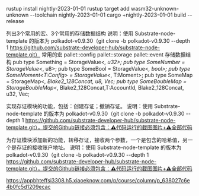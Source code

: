 rustup install nightly-2023-01-01
rustup target add wasm32-unknown-unknown --toolchain nightly-2023-01-01
cargo +nightly-2023-01-01 build --release


列出3个常用的宏、3个常用的存储数据结构
说明：使用 Substrate-node-template 的版本为 polkadot-v0.9.30（git clone -b polkadot-v0.9.30 --depth 1 https://github.com/substrate-developer-hub/substrate-node-template.git）
常用的宏
pallet::config
pallet::storage
pallet::event
存储数据结构
pub type Something<T> = StorageValue<_, u32>;
pub type SomeNumber<T> = StorageValue<_, u8>;
pub type SomeBool<T> = StorageValue<_, bool>;
pub type SomeMoment<T:Config> = StorageValue<_, T:Moment>;
pub type SomeMap<T> = StorageMap<_, Blake2_128Concat, u8, Vec<u8>;
pub type SomeBoubleMap<T> = StorageBoubleMap<_, Blake2_128Concat,T:AccountId, Blake2_128Concat, u32, Vec<u8>;




实现存证模块的功能，包括：创建存证；撤销存证。
说明：使用 Substrate-node-template 的版本为 polkadot-v0.9.30（git clone -b polkadot-v0.9.30 --depth 1 https://github.com/substrate-developer-hub/substrate-node-template.git），提交的Github链接必须包含：⚠️代码运行的截图图片+⚠️全部代码


为存证模块添加新的功能，转移存证，接收两个参数，一个是包含的哈希值，另一个是存证的接收账户地址。
说明：使用 Substrate-node-template 的版本为 polkadot-v0.9.30（git clone -b polkadot-v0.9.30 --depth 1 https://github.com/substrate-developer-hub/substrate-node-template.git），提交的Github链接必须包含：⚠️代码运行的截图图片+⚠️全部代码


https://appbhteffsi3308.h5.xiaoeknow.com/p/course/column/p_638027c6e4b0fc5d1209ecac